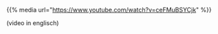 <!--
.. title: Künstler spielt sein Instrument
.. slug: kuenstler-spielt-sein-instrument
.. date: 2017-11-18 20:00:00 UTC+01:00
.. tags:
.. category: video
.. link:
.. description:
.. type: text
-->

{{% media url="https://www.youtube.com/watch?v=ceFMuBSYCjk" %}}

(video in englisch)
